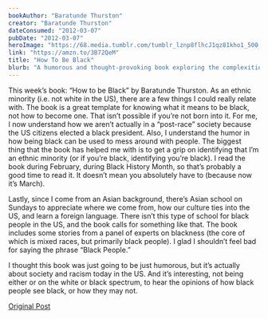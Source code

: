 ```yaml
---
bookAuthor: "Baratunde Thurston"
creator: "Baratunde Thurston"
dateConsumed: "2012-03-07"
pubDate: "2012-03-07"
heroImage: "https://68.media.tumblr.com/tumblr_lznp8flhcJ1qz81kho1_500.jpg"
link: "https://amzn.to/3B72QeM"
title: "How To Be Black"
blurb: "A humorous and thought-provoking book exploring the complexities of black identity and offers insightful commentary on race and culture."
---
```


This week’s book: “How to be Black” by Baratunde Thurston. As an ethnic minority (i.e. not white in the US), there are a few things I could really relate with. The book is a great template for knowing what it means to be black, not how to become one. That isn’t possible if you’re not born into it. For me, I now understand how we aren’t actually in a “post-race” society because the US citizens elected a black president. Also, I understand the humor in how being black can be used to mess around with people. The biggest thing that the book has helped me with is to get a grip on identifying that I’m an ethnic minority (or if you’re black, identifying you’re black). I read the book during February, during Black History Month, so that’s probably a good time to read it. It doesn’t mean you absolutely have to (because now it’s March).

Lastly, since I come from an Asian background, there’s Asian school on Sundays to appreciate where we come from, how our culture ties into the US, and learn a foreign language. There isn’t this type of school for black people in the US, and the book calls for something like that. The book includes some stories from a panel of experts on blackness (the core of which is mixed races, but primarily black people). I glad I shouldn’t feel bad for saying the phrase “Black People.”

I thought this book was just going to be just humorous, but it’s actually about society and racism today in the US. And it’s interesting, not being either or on the white or black spectrum, to hear the opinions of how black people see black, or how they may not.

[Original Post](https://jermspeaks.com/post/18907304153/this-weeks-book-how-to-be-black-by-baratunde)
